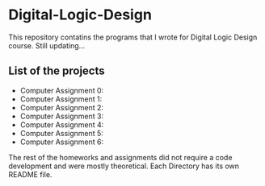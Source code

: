 # Digital-Logic-Design

This repository contatins the programs that I wrote for Digital Logic Design course. Still updating...

## List of the projects
- Computer Assignment 0:  
- Computer Assignment 1:
- Computer Assignment 2:
- Computer Assignment 3:
- Computer Assignment 4:
- Computer Assignment 5:
- Computer Assignment 6:

The rest of the homeworks and assignments did not require a code development and were mostly theoretical.
Each Directory has its own README file.
